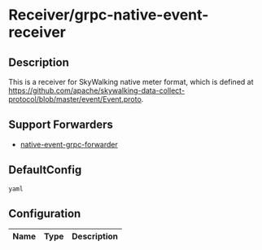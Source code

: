 # Receiver/grpc-native-event-receiver
## Description
This is a receiver for SkyWalking native meter format, which is defined at https://github.com/apache/skywalking-data-collect-protocol/blob/master/event/Event.proto.
## Support Forwarders
 - [native-event-grpc-forwarder](forwarder_native-event-grpc-forwarder.md)
## DefaultConfig
```yaml```
## Configuration
|Name|Type|Description|
|----|----|-----------|

